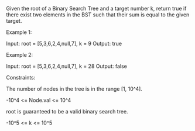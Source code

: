 Given the root of a Binary Search Tree and a target number k, return true if there exist two elements in the BST such that their sum is equal to the given target.

 

Example 1:


Input: root = [5,3,6,2,4,null,7], k = 9
Output: true

Example 2:


Input: root = [5,3,6,2,4,null,7], k = 28
Output: false
 

Constraints:

The number of nodes in the tree is in the range [1, 10^4].

-10^4 <= Node.val <= 10^4

root is guaranteed to be a valid binary search tree.

-10^5 <= k <= 10^5
